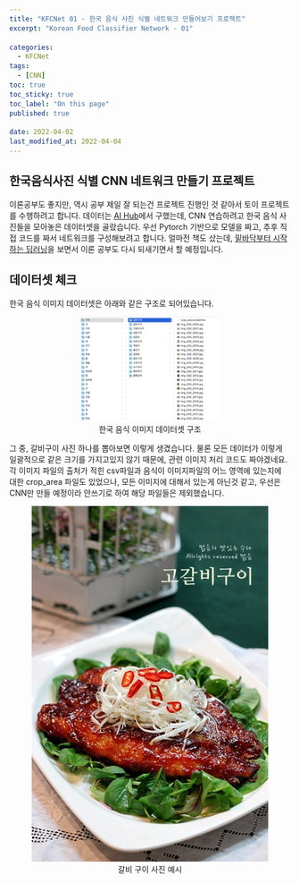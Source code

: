 ```yaml
---
title: "KFCNet 01 - 한국 음식 사진 식별 네트워크 만들어보기 프로젝트"
excerpt: "Korean Food Classifier Network - 01"

categories:
  - KFCNet
tags: 
  - [CNN]
toc: true
toc_sticky: true
toc_label: "On this page"
published: true

date: 2022-04-02
last_modified_at: 2022-04-04
---
```


## 한국음식사진 식별 CNN 네트워크 만들기 프로젝트
이론공부도 좋지만, 역시 공부 제일 잘 되는건 프로젝트 진행인 것 같아서 토이 프로젝트를 수행하려고 합니다. 
데이터는 [AI Hub](https://aihub.or.kr)에서 구했는데, CNN 연습하려고 한국 음식 사진들을 모아놓은 데이터셋을 골랐습니다.
우선 Pytorch 기반으로 모델을 짜고, 추후 직접 코드를 짜서 네트워크를 구성해보려고 합니다. 얼마전 책도 샀는데, [밑바닥부터 시작하는 딥러닝](https://github.com/WegraLee/deep-learning-from-scratch)을 보면서 이론 공부도 다시 되새기면서 할 예정입니다.

## 데이터셋 체크
한국 음식 이미지 데이터셋은 아래와 같은 구조로 되어있습니다.

<center>
<figure style="width: 50%"> <img src="/Images/kfcnet/01/kfcdataset.png" alt="Korean Food Images"/>
<figcaption>한국 음식 이미지 데이터셋 구조</figcaption>
</figure>
</center>

그 중, 갈비구이 사진 하나를 뽑아보면 이렇게 생겼습니다. 물론 모든 데이터가 이렇게 일괄적으로 같은 크기를 가지고있지 않기 때문에, 관련 이미지 처리 코드도 짜야겠네요.
각 이미지 파일의 출처가 적힌 csv파일과 음식이 이미지파일의 어느 영역에 있는지에 대한 crop_area 파일도 있었으나, 모든 이미지에 대해서 있는게 아닌것 같고, 우선은 CNN만 만들 예정이라 안쓰기로 하여 해당 파일들은 제외했습니다.

<center>
<figure> <img src="/Images/kfcnet/01/data-ex1.jpg" alt="갈비구이"/>
<figcaption>갈비 구이 사진 예시</figcaption>
</figure>
</center>